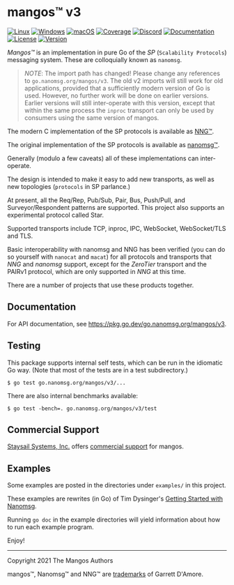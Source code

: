 # mangos&trade; v3

[![Linux](https://img.shields.io/github/workflow/status/nanomsg/mangos/linux?logoColor=grey&logo=linux&label=)](https://github.com/nanomsg/mangos/actions)
[![Windows](https://img.shields.io/github/workflow/status/nanomsg/mangos/windows?logoColor=grey&logo=windows&label=)](https://github.com/nanomsg/mangos/actions)
[![macOS](https://img.shields.io/github/workflow/status/nanomsg/mangos/darwin?logoColor=grey&logo=apple&label=)](https://github.com/nanomsg/mangos/actions)
[![Coverage](https://img.shields.io/codecov/c/github/nanomsg/mangos?logoColor=grey&logo=codecov&label=)](https://codecov.io/gh/nanomsg/mangos)
[![Discord](https://img.shields.io/discord/639573728212156478?label=&logo=discord)](https://discord.gg/wewTkby)
[![Documentation](https://img.shields.io/badge/godoc-docs-blue.svg?label=&logo=go)](https://pkg.go.dev/go.nanomsg.org/mangos/v3)
[![License](https://img.shields.io/github/license/nanomsg/mangos.svg?logoColor=silver&logo=opensourceinitiative&label=&color=blue)](https://github.com/nanomsg/mangos/blob/master/LICENSE)
[![Version](https://img.shields.io/github/v/tag/nanomsg/mangos?logo=github&sort=semver&label=)](https://github.com/nanomsg/mangos/releases)

_Mangos&trade;_  is an implementation in pure Go of the _SP_
(`Scalability Protocols`) messaging system.
These are colloquially  known as `nanomsg`.

> _NOTE_: The import path has changed! Please change any references
> to `go.nanomsg.org/mangos/v3`.
> The old v2 imports will still work for old applications, provided that
> a sufficiently modern version of Go is used.  However, no further work
> will be done on earlier versions.
> Earlier versions will still inter-operate with this version, except that
> within the same process the `inproc` transport can only be used by
> consumers using the same version of mangos.

The modern C implementation of the SP protocols is available as
[NNG&trade;](https://github.com/nanomsg/nng).

The original implementation of the SP protocols is available as
[nanomsg&trade;](http://www.nanomsg.org).

Generally (modulo a few caveats) all of these implementations can inter-operate.

The design is intended to make it easy to add new transports,
as well as new topologies (`protocols` in SP parlance.)

At present, all the Req/Rep, Pub/Sub, Pair, Bus, Push/Pull, and
Surveyor/Respondent patterns are supported.
This project also supports an experimental protocol called Star.

Supported transports include TCP, inproc, IPC, WebSocket, WebSocket/TLS and TLS.

Basic interoperability with nanomsg and NNG has been verified (you can do
so yourself with `nanocat` and `macat`) for all protocols and transports
that _NNG_ and _nanomsg_ support, except for the _ZeroTier_ transport and the PAIRv1
protocol, which are only supported in _NNG_ at this time.

There are a number of projects that use these products together.

## Documentation

For API documentation, see https://pkg.go.dev/go.nanomsg.org/mangos/v3.

## Testing

This package supports internal self tests, which can be run in
the idiomatic Go way.
(Note that most of the tests are in a test subdirectory.)

    $ go test go.nanomsg.org/mangos/v3/...

There are also internal benchmarks available:

    $ go test -bench=. go.nanomsg.org/mangos/v3/test

## Commercial Support

[Staysail Systems, Inc.](mailto:info@staysail.tech) offers
[commercial support](http://staysail.tech/support/mangos) for mangos.

## Examples

Some examples are posted in the directories under `examples/` in this project.

These examples are rewrites (in Go) of Tim Dysinger's
[Getting Started with Nanomsg](http://nanomsg.org/gettingstarted/index.html).

Running `go doc` in the example directories will yield information about how
to run each example program.

Enjoy!

______

Copyright 2021 The Mangos Authors

mangos&trade;, Nanomsg&trade; and NNG&trade; are [trademarks](http://nanomsg.org/trademarks.html) of Garrett D'Amore.
